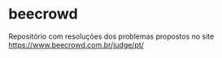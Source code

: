 # beecrowd
Repositório com resoluções dos problemas propostos no site https://www.beecrowd.com.br/judge/pt/
